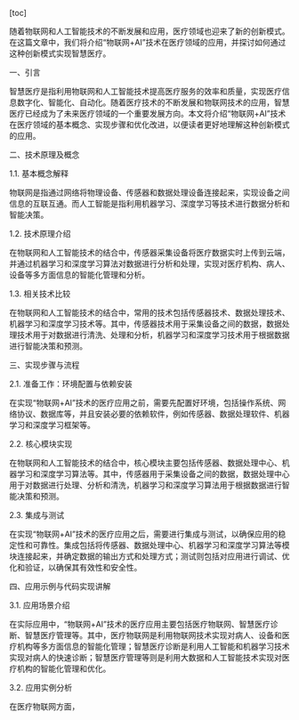 
[toc]                    
                
                
随着物联网和人工智能技术的不断发展和应用，医疗领域也迎来了新的创新模式。在这篇文章中，我们将介绍“物联网+AI”技术在医疗领域的应用，并探讨如何通过这种创新模式实现智慧医疗。

一、引言

智慧医疗是指利用物联网和人工智能技术提高医疗服务的效率和质量，实现医疗信息数字化、智能化、自动化。随着医疗技术的不断发展和物联网技术的应用，智慧医疗已经成为了未来医疗领域的一个重要发展方向。本文将介绍“物联网+AI”技术在医疗领域的基本概念、实现步骤和优化改进，以便读者更好地理解这种创新模式的应用。

二、技术原理及概念

1.1. 基本概念解释

物联网是指通过网络将物理设备、传感器和数据处理设备连接起来，实现设备之间信息的互联互通。而人工智能是指利用机器学习、深度学习等技术进行数据分析和智能决策。

1.2. 技术原理介绍

在物联网和人工智能技术的结合中，传感器采集设备将医疗数据实时上传到云端，并通过机器学习和深度学习算法对数据进行分析和处理，实现对医疗机构、病人、设备等多方面信息的智能化管理和分析。

1.3. 相关技术比较

在物联网和人工智能技术的结合中，常用的技术包括传感器技术、数据处理技术、机器学习和深度学习技术等。其中，传感器技术用于采集设备之间的数据，数据处理技术用于对数据进行清洗、处理和分析，机器学习和深度学习技术用于根据数据进行智能决策和预测。

三、实现步骤与流程

2.1. 准备工作：环境配置与依赖安装

在实现“物联网+AI”技术的医疗应用之前，需要先配置好环境，包括操作系统、网络协议、数据库等，并且安装必要的依赖软件，例如传感器、数据处理软件、机器学习和深度学习框架等。

2.2. 核心模块实现

在物联网和人工智能技术的结合中，核心模块主要包括传感器、数据处理中心、机器学习和深度学习算法等。其中，传感器用于采集设备之间的数据，数据处理中心用于对数据进行处理、分析和清洗，机器学习和深度学习算法用于根据数据进行智能决策和预测。

2.3. 集成与测试

在实现“物联网+AI”技术的医疗应用之后，需要进行集成与测试，以确保应用的稳定性和可靠性。集成包括将传感器、数据处理中心、机器学习和深度学习算法等模块连接起来，并确定数据的输出方式和处理方式；测试则包括对应用进行调试、优化和验证，以确保其有效性和安全性。

四、应用示例与代码实现讲解

3.1. 应用场景介绍

在实际应用中，“物联网+AI”技术的医疗应用主要包括医疗物联网、智慧医疗诊断、智慧医疗管理等。其中，医疗物联网是利用物联网技术实现对病人、设备和医疗机构等多方面信息的智能化管理；智慧医疗诊断是利用人工智能和机器学习技术实现对病人的快速诊断；智慧医疗管理等则是利用大数据和人工智能技术实现对医疗机构的智能化管理和优化。

3.2. 应用实例分析

在医疗物联网方面，

